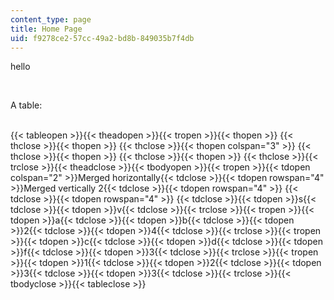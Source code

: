 ```yaml
---
content_type: page
title: Home Page
uid: f9278ce2-57cc-49a2-bd8b-849035b7f4db
---
```

hello

 

A table:    
 

{{< tableopen >}}{{< theadopen >}}{{< tropen >}}{{< thopen >}} {{< thclose >}}{{< thopen >}} {{< thclose >}}{{< thopen colspan="3" >}} {{< thclose >}}{{< thopen >}} {{< thclose >}}{{< thopen >}} {{< thclose >}}{{< trclose >}}{{< theadclose >}}{{< tbodyopen >}}{{< tropen >}}{{< tdopen colspan="2" >}}Merged horizontally{{< tdclose >}}{{< tdopen rowspan="4" >}}Merged vertically 2{{< tdclose >}}{{< tdopen rowspan="4" >}} {{< tdclose >}}{{< tdopen rowspan="4" >}} {{< tdclose >}}{{< tdopen >}}s{{< tdclose >}}{{< tdopen >}}v{{< tdclose >}}{{< trclose >}}{{< tropen >}}{{< tdopen >}}a{{< tdclose >}}{{< tdopen >}}b{{< tdclose >}}{{< tdopen >}}2{{< tdclose >}}{{< tdopen >}}4{{< tdclose >}}{{< trclose >}}{{< tropen >}}{{< tdopen >}}c{{< tdclose >}}{{< tdopen >}}d{{< tdclose >}}{{< tdopen >}}f{{< tdclose >}}{{< tdopen >}}3{{< tdclose >}}{{< trclose >}}{{< tropen >}}{{< tdopen >}}1{{< tdclose >}}{{< tdopen >}}2{{< tdclose >}}{{< tdopen >}}3{{< tdclose >}}{{< tdopen >}}3{{< tdclose >}}{{< trclose >}}{{< tbodyclose >}}{{< tableclose >}}